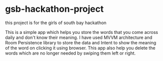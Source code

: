 # gsb-hackathon-project
this project is for the girls of south bay hackathon


This is a simple app which helps you store the words that you come across daily and don't know their meaning. I have used MVVM architecture and Room Persistence 
library to store the data and Intent to show the meaning of the word on clicking it using browser.
This app also help you delete the words which are no longer needed by swiping them left or right.
